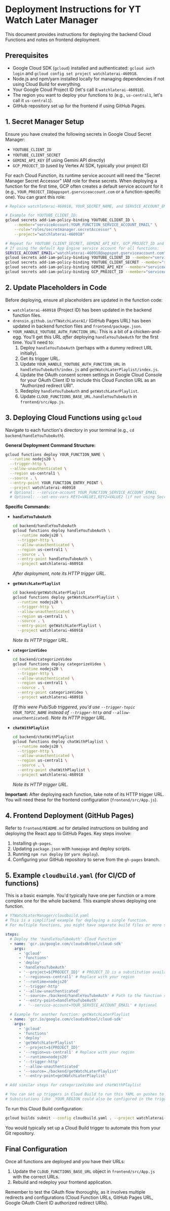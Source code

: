 # Deployment Instructions for YT Watch Later Manager

This document provides instructions for deploying the backend Cloud Functions and notes on frontend deployment.

## Prerequisites

*   Google Cloud SDK (`gcloud`) installed and authenticated: `gcloud auth login` and `gcloud config set project watchlaterai-460918`.
*   Node.js and npm/yarn installed locally for managing dependencies if not using Cloud Build for everything.
*   Your Google Cloud Project ID (let's call it `watchlaterai-460918`).
*   The region you want to deploy your functions to (e.g., `us-central1`, let's call it `us-central1`).
*   GitHub repository set up for the frontend if using GitHub Pages.

## 1. Secret Manager Setup

Ensure you have created the following secrets in Google Cloud Secret Manager:
*   `YOUTUBE_CLIENT_ID`
*   `YOUTUBE_CLIENT_SECRET`
*   `GEMINI_API_KEY` (if using Gemini API directly)
*   `GCP_PROJECT_ID` (used by Vertex AI SDK, typically your project ID)

For each Cloud Function, its runtime service account will need the "Secret Manager Secret Accessor" IAM role for these secrets.
When deploying a function for the first time, GCP often creates a default service account for it (e.g., `YOUR_PROJECT_ID@appspot.gserviceaccount.com` or a function-specific one). You can grant this role:

```bash
# Replace watchlaterai-460918, YOUR_SECRET_NAME, and SERVICE_ACCOUNT_EMAIL

# Example for YOUTUBE_CLIENT_ID:
gcloud secrets add-iam-policy-binding YOUTUBE_CLIENT_ID \
    --member="serviceAccount:YOUR_FUNCTION_SERVICE_ACCOUNT_EMAIL" \
    --role="roles/secretmanager.secretAccessor" \
    --project="watchlaterai-460918"

# Repeat for YOUTUBE_CLIENT_SECRET, GEMINI_API_KEY, GCP_PROJECT_ID and for each function's service account.
# If using the default App Engine service account for all functions:
SERVICE_ACCOUNT_EMAIL="watchlaterai-460918@appspot.gserviceaccount.com"
gcloud secrets add-iam-policy-binding YOUTUBE_CLIENT_ID --member="serviceAccount:${SERVICE_ACCOUNT_EMAIL}" --role="roles/secretmanager.secretAccessor" --project="watchlaterai-460918"
gcloud secrets add-iam-policy-binding YOUTUBE_CLIENT_SECRET --member="serviceAccount:${SERVICE_ACCOUNT_EMAIL}" --role="roles/secretmanager.secretAccessor" --project="watchlaterai-460918"
gcloud secrets add-iam-policy-binding GEMINI_API_KEY --member="serviceAccount:${SERVICE_ACCOUNT_EMAIL}" --role="roles/secretmanager.secretAccessor" --project="watchlaterai-460918"
gcloud secrets add-iam-policy-binding GCP_PROJECT_ID --member="serviceAccount:${SERVICE_ACCOUNT_EMAIL}" --role="roles/secretmanager.secretAccessor" --project="watchlaterai-460918"

```

## 2. Update Placeholders in Code

Before deploying, ensure all placeholders are updated in the function code:
*   `watchlaterai-460918` (Project ID) has been updated in the backend function files.
*   `drensin.github.io/YTWatchLaterAI/` (GitHub Pages URL) has been updated in backend function files and `frontend/package.json`.
*   `YOUR_HANDLE_YOUTUBE_AUTH_FUNCTION_URL`: This is a bit of a chicken-and-egg. You'll get this URL *after* deploying `handleYouTubeAuth` for the first time. You'll need to:
    1.  Deploy `handleYouTubeAuth` (perhaps with a dummy redirect URL initially).
    2.  Get its trigger URL.
    3.  Update `YOUR_HANDLE_YOUTUBE_AUTH_FUNCTION_URL` in `handleYouTubeAuth/index.js` and `getWatchLaterPlaylist/index.js`.
    4.  Update the OAuth consent screen settings in Google Cloud Console for your OAuth Client ID to include this Cloud Function URL as an "Authorized redirect URI".
    5.  Redeploy `handleYouTubeAuth` and `getWatchLaterPlaylist`.
    6.  Update `CLOUD_FUNCTIONS_BASE_URL.handleYouTubeAuth` in `frontend/src/App.js`.


## 3. Deploying Cloud Functions using `gcloud`

Navigate to each function's directory in your terminal (e.g., `cd backend/handleYouTubeAuth`).

**General Deployment Command Structure:**

```bash
gcloud functions deploy YOUR_FUNCTION_NAME \
  --runtime nodejs20 \
  --trigger-http \
  --allow-unauthenticated \
  --region us-central1 \
  --source . \
  --entry-point YOUR_FUNCTION_ENTRY_POINT \
  --project watchlaterai-460918
  # Optional: --service-account YOUR_FUNCTION_SERVICE_ACCOUNT_EMAIL
  # Optional: --set-env-vars KEY1=VALUE1,KEY2=VALUE2 (if not using Secret Manager for some configs)
```

**Specific Commands:**

*   **`handleYouTubeAuth`**
    ```bash
    cd backend/handleYouTubeAuth
    gcloud functions deploy handleYouTubeAuth \
      --runtime nodejs20 \
      --trigger-http \
      --allow-unauthenticated \
      --region us-central1 \
      --source . \
      --entry-point handleYouTubeAuth \
      --project watchlaterai-460918
    ```
    *After deployment, note its HTTP trigger URL.*

*   **`getWatchLaterPlaylist`**
    ```bash
    cd backend/getWatchLaterPlaylist
    gcloud functions deploy getWatchLaterPlaylist \
      --runtime nodejs20 \
      --trigger-http \
      --allow-unauthenticated \
      --region us-central1 \
      --source . \
      --entry-point getWatchLaterPlaylist \
      --project watchlaterai-460918
    ```
    *Note its HTTP trigger URL.*

*   **`categorizeVideo`**
    ```bash
    cd backend/categorizeVideo
    gcloud functions deploy categorizeVideo \
      --runtime nodejs20 \
      --trigger-http \
      --allow-unauthenticated \
      --region us-central1 \
      --source . \
      --entry-point categorizeVideo \
      --project watchlaterai-460918
    ```
    *(If this were Pub/Sub triggered, you'd use `--trigger-topic YOUR_TOPIC_NAME` instead of `--trigger-http` and `--allow-unauthenticated`)*.
    *Note its HTTP trigger URL.*

*   **`chatWithPlaylist`**
    ```bash
    cd backend/chatWithPlaylist
    gcloud functions deploy chatWithPlaylist \
      --runtime nodejs20 \
      --trigger-http \
      --allow-unauthenticated \
      --region us-central1 \
      --source . \
      --entry-point chatWithPlaylist \
      --project watchlaterai-460918
    ```
    *Note its HTTP trigger URL.*

**Important:** After deploying each function, take note of its HTTP trigger URL. You will need these for the frontend configuration (`frontend/src/App.js`).

## 4. Frontend Deployment (GitHub Pages)

Refer to `frontend/README.md` for detailed instructions on building and deploying the React app to GitHub Pages.
Key steps involve:
1.  Installing `gh-pages`.
2.  Updating `package.json` with `homepage` and deploy scripts.
3.  Running `npm run deploy` (or `yarn deploy`).
4.  Configuring your GitHub repository to serve from the `gh-pages` branch.

## 5. Example `cloudbuild.yaml` (for CI/CD of functions)

This is a basic example. You'd typically have one per function or a more complex one for the whole backend. This example shows deploying one function.

```yaml
# YTWatchLaterManager/cloudbuild.yaml
# This is a simplified example for deploying a single function.
# For multiple functions, you might have separate build files or more steps.

steps:
  # Deploy the 'handleYouTubeAuth' Cloud Function
  - name: 'gcr.io/google.com/cloudsdktool/cloud-sdk'
    args:
      - 'gcloud'
      - 'functions'
      - 'deploy'
      - 'handleYouTubeAuth'
      - '--project=${PROJECT_ID}' # PROJECT_ID is a substitution available in Cloud Build
      - '--region=us-central1' # Replace with your region
      - '--runtime=nodejs20'
      - '--trigger-http'
      - '--allow-unauthenticated'
      - '--source=./backend/handleYouTubeAuth' # Path to the function source
      - '--entry-point=handleYouTubeAuth'
      # - '--service-account=YOUR_SERVICE_ACCOUNT_EMAIL' # Optional

  # Example for another function: getWatchLaterPlaylist
  - name: 'gcr.io/google.com/cloudsdktool/cloud-sdk'
    args:
      - 'gcloud'
      - 'functions'
      - 'deploy'
      - 'getWatchLaterPlaylist'
      - '--project=${PROJECT_ID}'
      - '--region=us-central1' # Replace with your region
      - '--runtime=nodejs20'
      - '--trigger-http'
      - '--allow-unauthenticated'
      - '--source=./backend/getWatchLaterPlaylist'
      - '--entry-point=getWatchLaterPlaylist'

# Add similar steps for categorizeVideo and chatWithPlaylist

# You can set up triggers in Cloud Build to run this YAML on pushes to your repository.
# Substitutions like _YOUR_REGION could also be configured in the trigger.
```

To run this Cloud Build configuration:
```bash
gcloud builds submit --config cloudbuild.yaml . --project watchlaterai-460918
```
You would typically set up a Cloud Build trigger to automate this from your Git repository.

## Final Configuration

Once all functions are deployed and you have their URLs:
1.  Update the `CLOUD_FUNCTIONS_BASE_URL` object in `frontend/src/App.js` with the correct URLs.
2.  Rebuild and redeploy your frontend application.

Remember to test the OAuth flow thoroughly, as it involves multiple redirects and configurations (Cloud Function URLs, GitHub Pages URL, Google OAuth Client ID authorized redirect URIs).
